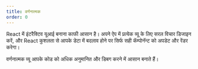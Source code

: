 ```yaml
---
title: वर्णनात्मक
order: 0
---
```


React में इंटरैक्टिव यूआई बनाना काफी आसान है। अपने ऐप में प्रत्येक व्यू के लिए सरल विचार डिजाइन करें, और React कुशलता से आपके डेटा में बदलाव होने पर सिर्फ सही कॅम्पोनॅन्ट को अपडेट और रेंडर करेगा।

वर्णनात्मक व्यू आपके कोड को अधिक अनुमानित और डिबग करने में आसान बनाते हैं।